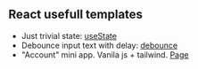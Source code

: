 ## React usefull templates

- Just trivial state: [useState](https://star-over.github.io/react-usefull/src/useState/)
- Debounce input text with delay: [debounce](https://star-over.github.io/react-usefull/src/debounce/)
- "Account" mini app. Vanila js + tailwind. [Page](https://star-over.github.io/react-usefull/src/account/)
